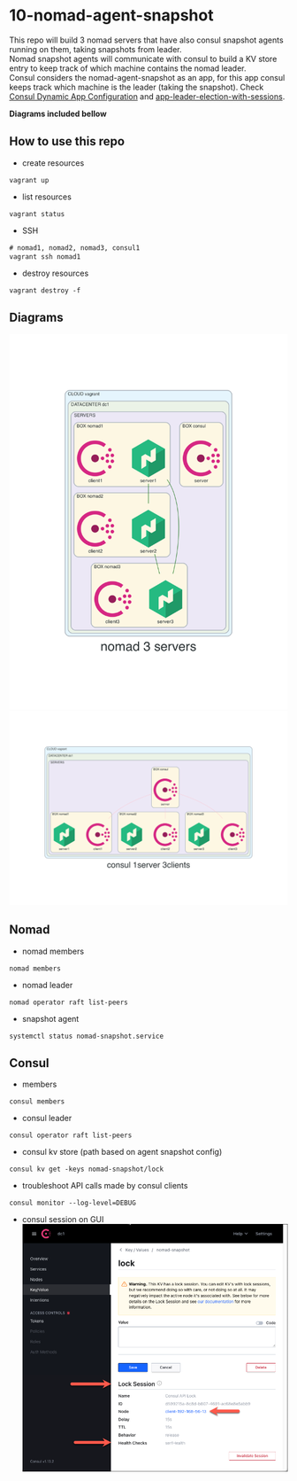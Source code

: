 # 10-nomad-agent-snapshot
This repo will build 3 nomad servers that have also consul snapshot agents running on them, taking snapshots from leader.  
Nomad snapshot agents will communicate with consul to build a KV store entry to keep track of which machine contains the nomad leader.    
Consul considers the nomad-agent-snapshot as an app, for this app consul keeps track which machine is the leader (taking the snapshot).
Check [Consul Dynamic App Configuration](https://www.consul.io/docs/dynamic-app-config/sessions#session-design) and [app-leader-election-with-sessions](https://learn.hashicorp.com/tutorials/consul/application-leader-elections).

**Diagrams included bellow**

## How to use this repo
- create resources
```console
vagrant up
```

- list resources
```console
vagrant status
```

- SSH
```console
# nomad1, nomad2, nomad3, consul1
vagrant ssh nomad1
```

- destroy resources
```console
vagrant destroy -f
```

## Diagrams
![nomad](./diagram/nomad.png)
![consul](./diagram/consul.png)

## Nomad
- nomad members
```console
nomad members
```

- nomad leader
```console
nomad operator raft list-peers
```

- snapshot agent
```console
systemctl status nomad-snapshot.service
```

## Consul
- members
```console
consul members
```

- consul leader
```console
consul operator raft list-peers
```

- consul kv store (path based on agent snapshot config)
```console
consul kv get -keys nomad-snapshot/lock
```

- troubleshoot API calls made by consul clients
```console
consul monitor --log-level=DEBUG
```

- consul session on GUI
![](screenshots/consul_session_gui.png)